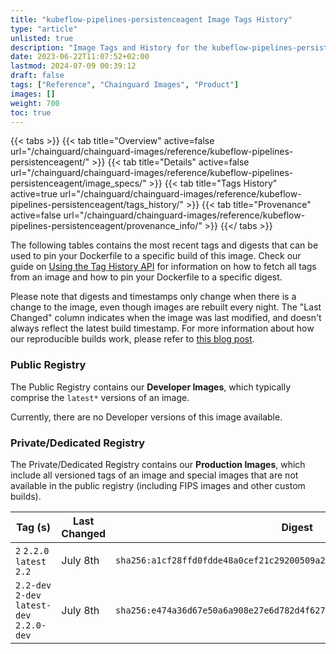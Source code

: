 ```yaml
---
title: "kubeflow-pipelines-persistenceagent Image Tags History"
type: "article"
unlisted: true
description: "Image Tags and History for the kubeflow-pipelines-persistenceagent Chainguard Image"
date: 2023-06-22T11:07:52+02:00
lastmod: 2024-07-09 00:39:12
draft: false
tags: ["Reference", "Chainguard Images", "Product"]
images: []
weight: 700
toc: true
---
```


{{< tabs >}}
{{< tab title="Overview" active=false url="/chainguard/chainguard-images/reference/kubeflow-pipelines-persistenceagent/" >}}
{{< tab title="Details" active=false url="/chainguard/chainguard-images/reference/kubeflow-pipelines-persistenceagent/image_specs/" >}}
{{< tab title="Tags History" active=true url="/chainguard/chainguard-images/reference/kubeflow-pipelines-persistenceagent/tags_history/" >}}
{{< tab title="Provenance" active=false url="/chainguard/chainguard-images/reference/kubeflow-pipelines-persistenceagent/provenance_info/" >}}
{{</ tabs >}}

The following tables contains the most recent tags and digests that can be used to pin your Dockerfile to a specific build of this image. Check our guide on [Using the Tag History API](/chainguard/chainguard-images/using-the-tag-history-api/) for information on how to fetch all tags from an image and how to pin your Dockerfile to a specific digest.

Please note that digests and timestamps only change when there is a change to the image, even though images are rebuilt every night. The "Last Changed" column indicates when the image was last modified, and doesn't always reflect the latest build timestamp. For more information about how our reproducible builds work, please refer to [this blog post](https://www.chainguard.dev/unchained/reproducing-chainguards-reproducible-image-builds).

### Public Registry
The Public Registry contains our **Developer Images**, which typically comprise the `latest*` versions of an image.

Currently, there are no Developer versions of this image available.

### Private/Dedicated Registry
The Private/Dedicated Registry contains our **Production Images**, which include all versioned tags of an image and special images that are not available in the public registry (including FIPS images and other custom builds).

| Tag (s)                                     | Last Changed | Digest                                                                    |
|---------------------------------------------|--------------|---------------------------------------------------------------------------|
|  `2` `2.2.0` `latest` `2.2`                 | July 8th     | `sha256:a1cf28ffd0fdde48a0cef21c29200509a281842fe367bba535ec44c9d4b1c439` |
|  `2.2-dev` `2-dev` `latest-dev` `2.2.0-dev` | July 8th     | `sha256:e474a36d67e50a6a908e27e6d782d4f6277a6b7bcf5f220e4340be553798fa1c` |

